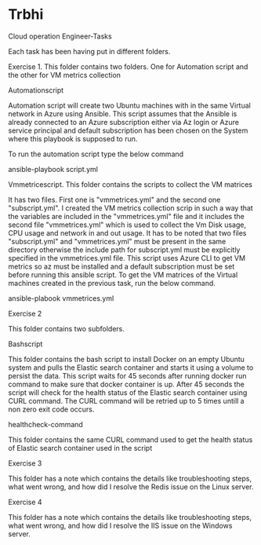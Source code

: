 # Trbhi
Cloud operation Engineer-Tasks

Each task has been having put in different folders. 

Exercise 1. This folder contains two folders. One for Automation script and the other for VM metrics collection

Automationscript

Automation script will create two Ubuntu machines with in the same Virtual network in Azure using Ansible. This script assumes that the Ansible is already connected to an Azure subscription either via Az login or Azure service principal and default subscription has been chosen on the System where this playbook is supposed to run.

To run the automation script type the below command

ansible-playbook script.yml

Vmmetricescript. This folder contains the scripts to collect the VM matrices

It has two files. First one is "vmmetrices.yml" and the second one  "subscript.yml". I created the VM metrics collection scrip in such a way that the variables are included in the "vmmetrices.yml" file and it includes the second file "vmmetrices.yml" which is used to collect the Vm Disk usage, CPU usage and network in and out usage. It has to be noted that two files "subscript.yml" and "vmmetrices.yml" must be present in the same directory otherwise the include path for subscript.yml must be explicitly specified in the vmmetrices.yml file. This script uses Azure CLI to get VM metrics so az must be installed and a default subscription must be set before running this ansible script. To get the VM matrices of the Virtual machines created in the previous task, run the below command. 

ansible-plabook vmmetrices.yml

Exercise 2

This folder contains two subfolders.

Bashscript

This folder contains the bash script to install Docker on an empty Ubuntu system and pulls the Elastic search container and starts it using a volume to persist the data. This script waits for 45 seconds after running docker run command to make sure that docker container is up. After 45 seconds the script will check for the health status of the Elastic search container using CURL command. The CURL command will be retried up to 5 times untill a non zero exit code occurs.

healthcheck-command

This folder contains the same CURL command used to get the health status of Elastic search container used in the script

Exercise 3

This folder has a note which contains the details like troubleshooting steps, what went wrong, and how did I resolve the Redis issue on the Linux server.

Exercise 4

This folder has a note which contains the details like troubleshooting steps, what went wrong, and how did I resolve the IIS issue on the Windows server.
